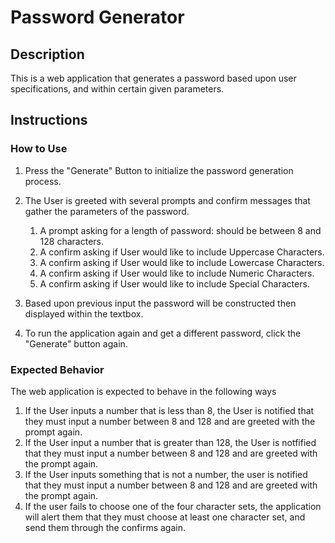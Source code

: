 # Password Generator

## Description
This is a web application that generates a password based upon user specifications, and within certain given parameters.

## Instructions
### How to Use

1. Press the "Generate" Button to initialize the password generation process.
1. The User is greeted with several prompts and confirm messages that gather the parameters of the password.
    
    1. A prompt asking for a length of password: should be between 8 and 128 characters.
    1. A confirm asking if User would like to include Uppercase Characters.
    1. A confirm asking if User would like to include Lowercase Characters.
    1. A confirm asking if User would like to include Numeric Characters.
    1. A confirm asking if User would like to include Special Characters.
1. Based upon previous input the password will be constructed then displayed within the textbox.
1. To run the application again and get a different password, click the "Generate" button again.

### Expected Behavior

The web application is expected to behave in the following ways

1. If the User inputs a number that is less than 8, the User is notified that they must input a number between 8 and 128 and are greeted with the prompt again.
1. If the User input a number that is greater than 128, the User is notfified that they must input a number between 8 and 128 and are greeted with the prompt again.
1. If the User inputs something that is not a number, the user is notified that they must input a number between 8 and 128 and are greeted with the prompt again.
1. If the user fails to choose one of the four character sets, the application will alert them that they must choose at least one character set, and send them through the confirms again.